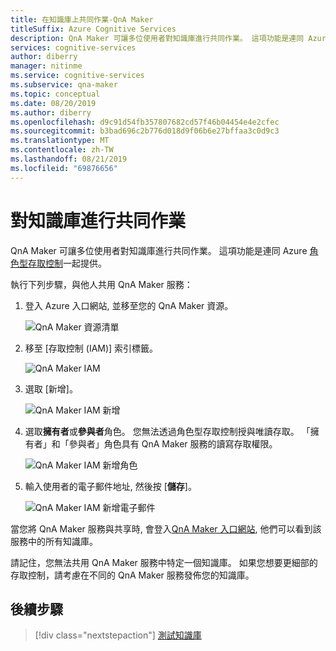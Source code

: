 ```yaml
---
title: 在知識庫上共同作業-QnA Maker
titleSuffix: Azure Cognitive Services
description: QnA Maker 可讓多位使用者對知識庫進行共同作業。 這項功能是連同 Azure 角色型存取控制一起提供。
services: cognitive-services
author: diberry
manager: nitinme
ms.service: cognitive-services
ms.subservice: qna-maker
ms.topic: conceptual
ms.date: 08/20/2019
ms.author: diberry
ms.openlocfilehash: d9c91d54fb357807682cd57f46b04454e4e2cfec
ms.sourcegitcommit: b3bad696c2b776d018d9f06b6e27bffaa3c0d9c3
ms.translationtype: MT
ms.contentlocale: zh-TW
ms.lasthandoff: 08/21/2019
ms.locfileid: "69876656"
---
```

# <a name="collaborate-on-your-knowledge-base"></a>對知識庫進行共同作業

QnA Maker 可讓多位使用者對知識庫進行共同作業。 這項功能是連同 Azure [角色型存取控制](https://docs.microsoft.com/azure/active-directory/role-based-access-control-configure)一起提供。 

執行下列步驟，與他人共用 QnA Maker 服務：

1. 登入 Azure 入口網站, 並移至您的 QnA Maker 資源。

    ![QnA Maker 資源清單](../media/qnamaker-how-to-collaborate-knowledge-base/qnamaker-resource-list.PNG)

1. 移至 [存取控制 (IAM)] 索引標籤。

    ![QnA Maker IAM](../media/qnamaker-how-to-collaborate-knowledge-base/qnamaker-iam.PNG)

1. 選取 [新增]。

    ![QnA Maker IAM 新增](../media/qnamaker-how-to-collaborate-knowledge-base/qnamaker-iam-add.PNG)

1. 選取**擁有者**或**參與者**角色。 您無法透過角色型存取控制授與唯讀存取。 「擁有者」和「參與者」角色具有 QnA Maker 服務的讀寫存取權限。

    ![QnA Maker IAM 新增角色](../media/qnamaker-how-to-collaborate-knowledge-base/qnamaker-iam-add-role.PNG)

1. 輸入使用者的電子郵件地址, 然後按 [**儲存**]。

    ![QnA Maker IAM 新增電子郵件](../media/qnamaker-how-to-collaborate-knowledge-base/qnamaker-iam-add-email.PNG)

當您將 QnA Maker 服務與共享時, 會登入[QnA Maker 入口網站](https://qnamaker.ai), 他們可以看到該服務中的所有知識庫。

請記住，您無法共用 QnA Maker 服務中特定一個知識庫。 如果您想要更細部的存取控制，請考慮在不同的 QnA Maker 服務發佈您的知識庫。

## <a name="next-steps"></a>後續步驟

> [!div class="nextstepaction"]
> [測試知識庫](./test-knowledge-base.md)
